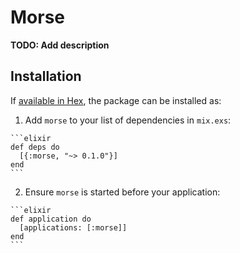 # Morse

**TODO: Add description**

## Installation

If [available in Hex](https://hex.pm/docs/publish), the package can be installed as:

  1. Add `morse` to your list of dependencies in `mix.exs`:

    ```elixir
    def deps do
      [{:morse, "~> 0.1.0"}]
    end
    ```

  2. Ensure `morse` is started before your application:

    ```elixir
    def application do
      [applications: [:morse]]
    end
    ```


